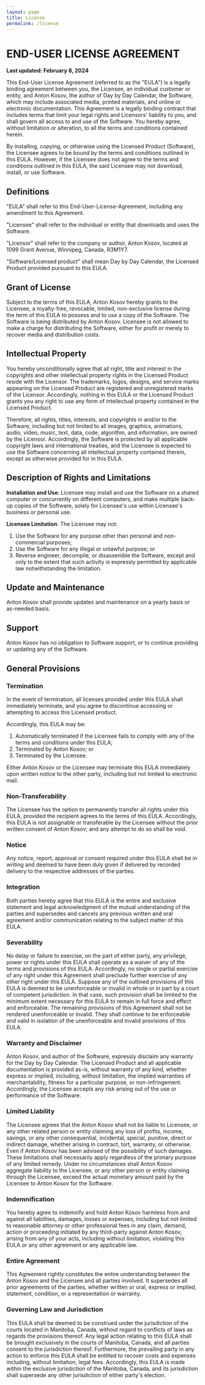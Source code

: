 ```yaml
---
layout: page
title: License
permalink: /license
---
```


# END-USER LICENSE AGREEMENT

**Last updated: February 8, 2024**

This End-User License Agreement (referred to as the "EULA") is a legally binding agreement between you, the Licensee, an individual customer or entity, and Anton Kosov, the author of Day by Day Calendar, the Software, which may include associated media, printed materials, and online or electronic documentation. This Agreement is a legally binding contract that includes terms that limit your legal rights and Licensors' liability to you, and shall govern all access to and use of the Software. You hereby agree, without limitation or alteration, to all the terms and conditions contained herein.

By installing, copying, or otherwise using the Licensed Product (Software), the Licensee agrees to be bound by the terms and conditions outlined in this EULA. However, if the Licensee does not agree to the terms and conditions outlined in this EULA, the said Licensee may not download, install, or use Software.

## Definitions

"EULA" shall refer to this End-User-License-Agreement, including any amendment to this Agreement.

"Licensee" shall refer to the individual or entity that downloads and uses the Software.

"Licensor" shall refer to the company or author, Anton Kosov, located at 1099 Grant Avenue, Winnipeg, Canada, R3M1Y7.

"Software/Licensed product" shall mean Day by Day Calendar, the Licensed Product provided pursuant to this EULA.

## Grant of License

Subject to the terms of this EULA, Anton Kosov hereby grants to the Licensee, a royalty-free, revocable, limited, non-exclusive license during the term of this EULA to possess and to use a copy of the Software. The Software is being distributed by Anton Kosov. Licensee is not allowed to make a charge for distributing the Software, either for profit or merely to recover media and distribution costs.

## Intellectual Property

You hereby unconditionally agree that all right, title and interest in the copyrights and other intellectual property rights in the Licensed Product reside with the Licensor. The trademarks, logos, designs, and service marks appearing on the Licensed Product are registered and unregistered marks of the Licensor.  Accordingly, nothing in this EULA or the Licensed Product grants you any right to use any form of intellectual property contained in the Licensed Product.

Therefore, all rights, titles, interests, and copyrights in and/or to the Software, including but not limited to all images, graphics, animations, audio, video, music, text, data, code, algorithm, and information, are owned by the Licensor. Accordingly, the Software is protected by all applicable copyright laws and international treaties, and the Licensee is expected to use the Software concerning all intellectual property contained therein, except as otherwise provided for in this EULA.

## Description of Rights and Limitations

**Installation and Use**: Licensee may install and use the Software on a shared computer or concurrently on different computers, and make multiple back-up copies of the Software, solely for Licensee's use within Licensee's business or personal use.

**Licensee Limitation**: The Licensee may not:

1. Use the Software for any purpose other than personal and non-commercial purposes;
2. Use the Software for any illegal or unlawful purpose; or
3. Reverse engineer, decompile, or disassemble the Software, except and only to the extent that such activity is expressly permitted by applicable law notwithstanding the limitation.

## Update and Maintenance

Anton Kosov shall provide updates and maintenance on a yearly basis or as-needed basis.

## Support

Anton Kosov has no obligation to Software support, or to continue providing or updating any of the Software.

## General Provisions

### Termination

In the event of termination, all licenses provided under this EULA shall immediately terminate, and you agree to discontinue accessing or attempting to access this Licensed product.

Accordingly, this EULA may be:

1. Automatically terminated if the Licensee fails to comply with any of the terms and conditions under this EULA;
2. Terminated by Anton Kosov; or
3. Terminated by the Licensee.

Either Anton Kosov or the Licensee may terminate this EULA immediately upon written notice to the other party, including but not limited to electronic mail.

### Non-Transferability

The Licensee has the option to permanently transfer all rights under this EULA, provided the recipient agrees to the terms of this EULA. Accordingly, this EULA is not assignable or transferable by the Licensee without the prior written consent of Anton Kosov; and any attempt to do so shall be void.

### Notice

Any notice, report, approval or consent required under this EULA shall be in writing and deemed to have been duly given if delivered by recorded delivery to the respective addresses of the parties.

### Integration

Both parties hereby agree that this EULA is the entire and exclusive statement and legal acknowledgment of the mutual understanding of the parties and supersedes and cancels any previous written and oral agreement and/or communication relating to the subject matter of this EULA.

### Severability

No delay or failure to exercise, on the part of either party, any privilege, power or rights under this EULA shall operate as a waiver of any of the terms and provisions of this EULA. Accordingly, no single or partial exercise of any right under this Agreement shall preclude further exercise of any other right under this EULA. Suppose any of the outlined provisions of this EULA is deemed to be unenforceable or invalid in whole or in part by a court of competent jurisdiction. In that case, such provision shall be limited to the minimum extent necessary for this EULA to remain in full force and effect and enforceable. The remaining provisions of this Agreement shall not be rendered unenforceable or invalid. They shall continue to be enforceable and valid in isolation of the unenforceable and invalid provisions of this EULA.

### Warranty and Disclaimer

Anton Kosov, and author of the Software, expressly disclaim any warranty for the Day by Day Calendar. The Licensed Product and all applicable documentation is provided as-is, without warranty of any kind, whether express or implied, including, without limitation, the implied warranties of merchantability, fitness for a particular purpose, or non-infringement. Accordingly, the Licensee accepts any risk arising out of the use or performance of the Software.

### Limited Liability

The Licensee agrees that the Anton Kosov shall not be liable to Licensee, or any other related person or entity claiming any loss of profits, income, savings, or any other consequential, incidental, special, punitive, direct or indirect damage, whether arising in contract, tort, warranty, or otherwise. Even if Anton Kosov has been advised of the possibility of such damages. These limitations shall necessarily apply regardless of the primary purpose of any limited remedy. Under no circumstances shall Anton Kosov aggregate liability to the Licensee, or any other person or entity claiming through the Licensee, exceed the actual monetary amount paid by the Licensee to Anton Kosov for the Software.

### Indemnification

You hereby agree to indemnify and hold Anton Kosov harmless from and against all liabilities, damages, losses or expenses, including but not limited to reasonable attorney or other professional fees in any claim, demand, action or proceeding initiated by any third-party against Anton Kosov, arising from any of your acts, including without limitation, violating this EULA or any other agreement or any applicable law.

### Entire Agreement

This Agreement rightly constitutes the entire understanding between the Anton Kosov and the Licensee and all parties involved. It supersedes all prior agreements of the parties, whether written or oral, express or implied, statement, condition, or a representation or warranty.

### Governing Law and Jurisdiction

This EULA shall be deemed to be construed under the jurisdiction of the courts located in Manitoba, Canada, without regard to conflicts of laws as regards the provisions thereof. Any legal action relating to this EULA shall be brought exclusively in the courts of Manitoba, Canada, and all parties consent to the jurisdiction thereof. Furthermore, the prevailing party in any action to enforce this EULA shall be entitled to recover costs and expenses including, without limitation, legal fees. Accordingly, this EULA is made within the exclusive jurisdiction of the Manitoba, Canada, and its jurisdiction shall supersede any other jurisdiction of either party's election.
